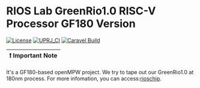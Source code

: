 # RIOS Lab GreenRio1.0 RISC-V Processor GF180 Version

[![License](https://img.shields.io/badge/License-Apache%202.0-blue.svg)](https://opensource.org/licenses/Apache-2.0) [![UPRJ_CI](https://github.com/efabless/caravel_project_example/actions/workflows/user_project_ci.yml/badge.svg)](https://github.com/efabless/caravel_project_example/actions/workflows/user_project_ci.yml) [![Caravel Build](https://github.com/efabless/caravel_project_example/actions/workflows/caravel_build.yml/badge.svg)](https://github.com/efabless/caravel_project_example/actions/workflows/caravel_build.yml)

| :exclamation: Important Note            |
|-----------------------------------------|

It's a GF180-based openMPW project. We try to tape out our GreenRio1.0 at 180nm process. For more infomation, you can access:[rioschip](https://github.com/b224hisl/rioschip).


